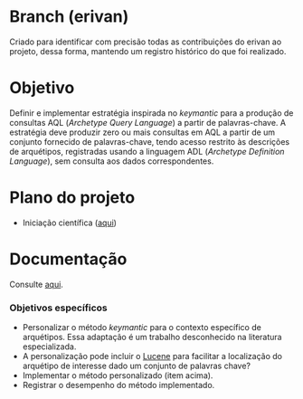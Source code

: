 ﻿# Branch (erivan)
Criado para identificar com precisão todas as contribuições do erivan ao projeto,
dessa forma, mantendo um registro histórico do que foi realizado. 

# Objetivo
Definir e implementar estratégia inspirada no _keymantic_ para a produção de consultas AQL (_Archetype Query Language_) a partir de palavras-chave. A estratégia deve produzir zero ou mais consultas em AQL a partir de um conjunto fornecido de palavras-chave, tendo acesso restrito às descrições de arquétipos, registradas usando a linguagem ADL (_Archetype Definition Language_), sem consulta aos dados correspondentes. 

# Plano do projeto
- Iniciação científica ([aqui](https://docs.google.com/document/d/1mWNLwYy9H4FYTgc9hbmU4QttvOldDwPYqFij8oIkHDE/edit?usp=sharing))

# Documentação
Consulte [aqui](https://kyriosdata.github.io/keymantic).

### Objetivos específicos
- Personalizar o método _keymantic_ para o contexto específico de arquétipos. Essa adaptação é um trabalho desconhecido na literatura especializada.
- A personalização pode incluir o [Lucene](https://lucene.apache.org/) para facilitar a localização do arquétipo de interesse dado um conjunto de palavras chave?
- Implementar o método personalizado (item acima).
- Registrar o desempenho do método implementado.
